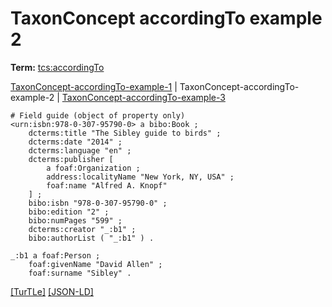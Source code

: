 # TaxonConcept accordingTo example 2


**Term:** [tcs:accordingTo](/terms/#tcs_accordingto)

[TaxonConcept-accordingTo-example-1](./TaxonConcept-accordingTo-example-1.html) | TaxonConcept-accordingTo-example-2 | [TaxonConcept-accordingTo-example-3](./TaxonConcept-accordingTo-example-3.html)
```turtle
# Field guide (object of property only)
<urn:isbn:978-0-307-95790-0> a bibo:Book ;
    dcterms:title "The Sibley guide to birds" ;
    dcterms:date "2014" ;
    dcterms:language "en" ;
    dcterms:publisher [ 
        a foaf:Organization ;
        address:localityName "New York, NY, USA" ;
        foaf:name "Alfred A. Knopf" 
    ] ;
    bibo:isbn "978-0-307-95790-0" ;
    bibo:edition "2" ;
    bibo:numPages "599" ;
    dcterms:creator "_:b1" ;
    bibo:authorList ( "_:b1" ) .

_:b1 a foaf:Person ;
    foaf:givenName "David Allen" ;
    foaf:surname "Sibley" .
```

[&#91;TurTLe&#93;](https://github.com/tdwg/tcs2/blob/master/examples/TaxonConcept-accordingTo-example-2.ttl)&nbsp;[&#91;JSON-LD&#93;](https://github.com/tdwg/tcs2/blob/master/examples/TaxonConcept-accordingTo-example-2.jsonld)

